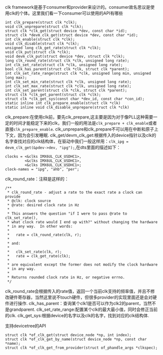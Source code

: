 clk framework是基于consumer和provider来设计的。consumer故名思议是使用clk的个体。这里我们看一下consumer可以使用的API有哪些
```code
int clk_prepare(struct clk *clk);
void clk_unprepare(struct clk *clk);
struct clk *clk_get(struct device *dev, const char *id);
struct clk *devm_clk_get(struct device *dev, const char *id);
int clk_enable(struct clk *clk);
void clk_disable(struct clk *clk);
unsigned long clk_get_rate(struct clk *clk);
void clk_put(struct clk *clk);
void devm_clk_put(struct device *dev, struct clk *clk);
long clk_round_rate(struct clk *clk, unsigned long rate);
int clk_set_rate(struct clk *clk, unsigned long rate);
bool clk_has_parent(struct clk *clk, struct clk *parent);
int clk_set_rate_range(struct clk *clk, unsigned long min, unsigned long max);
int clk_set_min_rate(struct clk *clk, unsigned long rate);
int clk_set_max_rate(struct clk *clk, unsigned long rate);
int clk_set_parent(struct clk *clk, struct clk *parent);
struct clk *clk_get_parent(struct clk *clk);
struct clk *clk_get_sys(const char *dev_id, const char *con_id);
static inline int clk_prepare_enable(struct clk *clk)
static inline void clk_disable_unprepare(struct clk *clk)
```
clk_prepare:在使用clk前，要先clk_prepare,这主要是因为对于像PLL这种需要一定的时间才能稳定下来的clk，我们一般的用法是`clk_prepare + clk_enable`或者直接`clk_prepare_enable`.
clk_unprepare和clk_prepare不可以用在中断和原子上下文，因为会引发睡眠.
clk_get/devm_clk_get:根据传入的device指针以及clk的名字查找对应的clk结构体，在驱动中我们一般这样用：`clk_ipg = devm_clk_get(&pdev->dev, "ipg");`,在dts里面的描述如下：
```code
clocks = <&clks IMX6UL_CLK_USDHC1>,                                                               
         <&clks IMX6UL_CLK_USDHC1>,                                                               
         <&clks IMX6UL_CLK_USDHC1>;                                                               
clock-names = "ipg", "ahb", "per";
```
clk_round_rate：注释是这样的：
```
/**                                                                             
 * clk_round_rate - adjust a rate to the exact rate a clock can provide         
 * @clk: clock source                                                           
 * @rate: desired clock rate in Hz                                              
 *                                                                              
 * This answers the question "if I were to pass @rate to clk_set_rate(),        
 * what clock rate would I end up with?" without changing the hardware          
 * in any way.  In other words:                                                 
 *                                                                              
 *   rate = clk_round_rate(clk, r);                                             
 *                                                                              
 * and:                                                                            
 *                                                                              
 *   clk_set_rate(clk, r);                                                       
 *   rate = clk_get_rate(clk);                                                  
 *                                                                              
 * are equivalent except the former does not modify the clock hardware          
 * in any way.                                                                     
 *                                                                              
 * Returns rounded clock rate in Hz, or negative errno.                         
 */
```
clk_round_rate会根据传入的rate值，返回一个当前clk支持的频率值，并且不修改硬件寄存器，当然这里说不touch硬件，但很多provider的实现里面还是会对硬件进行操作.
clk_has_parent：查询某个clk1是否可以作为clk2的parent，当然不是grandparent.
clk_set_rate_range:配置某个clk的最大最小值，同时会修正当前的clk.
clk_get_sys:根据device的名字以及clk的名字，找到对应的clk结构体.

支持devicetree的API
```
struct clk *of_clk_get(struct device_node *np, int index);
struct clk *of_clk_get_by_name(struct device_node *np, const char *name);
struct clk *of_clk_get_from_provider(struct of_phandle_args *clkspec);

```
